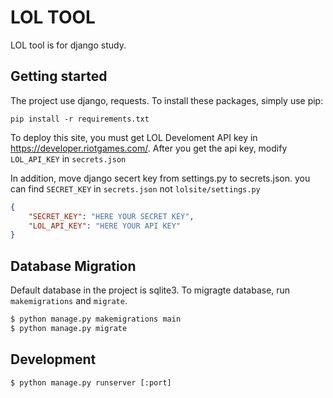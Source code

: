 # LOL TOOL

LOL tool is for django study.

## Getting started
The project use django, requests. To install these packages, simply use pip:
```
pip install -r requirements.txt
```

To deploy this site, you must get LOL Develoment API key in https://developer.riotgames.com/.
After you get the api key, modify `LOL_API_KEY` in `secrets.json`

In addition, move django secert key from settings.py to secrets.json. 
you can find `SECRET_KEY` in `secrets.json` not `lolsite/settings.py`

```json
{
    "SECRET_KEY": "HERE YOUR SECRET KEY",
    "LOL_API_KEY": "HERE YOUR API KEY"
}
```

## Database Migration

Default database in the project is sqlite3.
To migragte database, run `makemigrations` and `migrate`.

```bash
$ python manage.py makemigrations main
$ python manage.py migrate 
```

## Development
```
$ python manage.py runserver [:port]
```